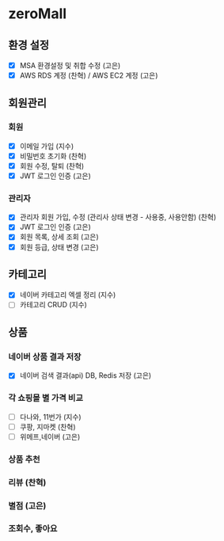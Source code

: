 # zeroMall

## 환경 설정
- [x] MSA 환경설정 및 취합 수정 (고은)
- [x] AWS RDS 계정 (찬혁) / AWS EC2 계정 (고은)

## 회원관리
### 회원
- [x] 이메일 가입 (지수)
- [x] 비밀번호 초기화 (찬혁)
- [x] 회원 수정, 탈퇴 (찬혁)
- [x] JWT 로그인 인증 (고은)
### 관리자
- [x] 관리자 회원 가입, 수정 (관리사 상태 변경 - 사용중, 사용안함) (찬혁)
- [x] JWT 로그인 인증 (고은)
- [x] 회원 목록, 상세 조회 (고은)
- [x] 회원 등급, 상태 변경 (고은)

## 카테고리
- [x] 네이버 카테고리 엑셀 정리 (지수)
- [ ] 카테고리 CRUD (지수)

## 상품
### 네이버 상품 결과 저장
- [x] 네이버 검색 결과(api) DB, Redis 저장 (고은)

### 각 쇼핑몰 별 가격 비교
- [ ] 다나와, 11번가 (지수)
- [ ] 쿠팡, 지마켓   (찬혁)
- [ ] 위메프,네이버 (고은)

### 상품 추천

### 리뷰 (찬혁)

### 별점 (고은)

### 조회수, 좋아요

